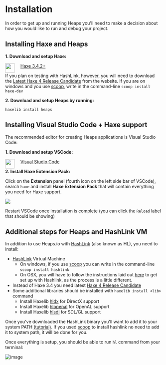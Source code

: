 # Installation

In order to get up and running Heaps you'll need to make a decision about how you would like to run and debug your project.

## Installing Haxe and Heaps

**1. Download and setup Haxe:**

<a href="https://haxe.org/download"><img src="https://cloud.githubusercontent.com/assets/576184/3142589/5e2c41a0-e9c9-11e3-9608-75ec07df40e7.png" align="left" height="30"/></a> &nbsp;&nbsp;&nbsp; <a href="https://haxe.org/download/">Haxe 3.4.2+</a>

If you plan on testing with HashLink, however, you will need to download the [Latest Haxe 4 Release Candidate](https://haxe.org/download/list/) from the website. If you are on windows and you use [scoop](https://scoop.sh/), write in the command-line `scoop install haxe-dev`

**2. Download and setup Heaps by running:**

```
haxelib install heaps
```

## Installing Visual Studio Code + Haxe support

The recommended editor for creating Heaps applications is Visual Studio Code:

**1. Download and setup VSCode:**

<a href="https://code.visualstudio.com/"><img src="https://user-images.githubusercontent.com/1022912/45916285-a0959f00-be63-11e8-8f54-8d93e3e4037a.png" align="left" height="30"/></a> &nbsp;&nbsp;&nbsp; <a href="https://code.visualstudio.com/">Visual Studio Code</a>

**2. Install Haxe Extension Pack:**

Click on the **Extension** panel (fourth icon on the left side bar of VSCode), search `haxe` and install **Haxe Extension Pack** that will contain everything you need for Haxe support.

![](https://user-images.githubusercontent.com/1022912/45916335-6547a000-be64-11e8-8d4e-799dffea475f.png)

Restart VSCode once installation is complete (you can click the `Reload` label that should be showing)

## Additional steps for Heaps and HashLink VM
 
In addition to use Heaps.io with [HashLink](http://hashlink.haxe.org) (also known as HL), you need to install: 

 * [HashLink](https://github.com/HaxeFoundation/hashlink/releases) Virtual Machine
   * On windows, if you use [scoop](https://scoop.sh/) you can write in the command-line `scoop install hashlink`
   * On OSX, you will have to follow the instructions laid out [here](https://github.com/HaxeFoundation/hashlink#building-on-linuxosx) to get set up with Hashlink, as the process is a little different.
 * Instead of Haxe 3.4 you need latest [Haxe 4 Release Candidate](https://haxe.org/download/list/)
 * Some additional libraries should be installed with `haxelib install <lib>` command 
   * Install Haxelib [hldx](https://lib.haxe.org/p/hldx) for DirectX support
   * Install Haxelib [hlopenal](https://lib.haxe.org/p/hlopenal) for OpenAL support
   * Install Haxelib [hlsdl](https://lib.haxe.org/p/hlsdl) for SDL/GL support

Once you've downloaded the HashLink binary you'll want to add it to your system PATH [(tutorial)](https://www.computerhope.com/issues/ch000549.htm). If you used [scoop](https://scoop.sh/) to install hashlink no need to add it to system path, it will be done for you.

Once everything is setup, you should be able to run `hl` command from your terminal:

![image](https://user-images.githubusercontent.com/1022912/45916745-4ef11280-be6b-11e8-8d9a-9405508ff014.png)

